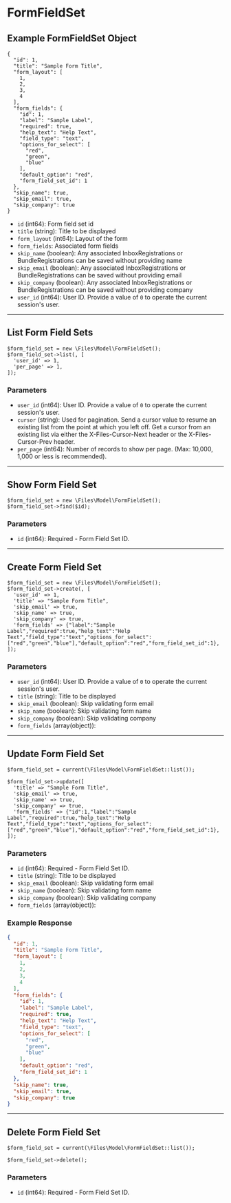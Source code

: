 # FormFieldSet

## Example FormFieldSet Object

```
{
  "id": 1,
  "title": "Sample Form Title",
  "form_layout": [
    1,
    2,
    3,
    4
  ],
  "form_fields": {
    "id": 1,
    "label": "Sample Label",
    "required": true,
    "help_text": "Help Text",
    "field_type": "text",
    "options_for_select": [
      "red",
      "green",
      "blue"
    ],
    "default_option": "red",
    "form_field_set_id": 1
  },
  "skip_name": true,
  "skip_email": true,
  "skip_company": true
}
```

* `id` (int64): Form field set id
* `title` (string): Title to be displayed
* `form_layout` (int64): Layout of the form
* `form_fields`: Associated form fields
* `skip_name` (boolean): Any associated InboxRegistrations or BundleRegistrations can be saved without providing name
* `skip_email` (boolean): Any associated InboxRegistrations or BundleRegistrations can be saved without providing email
* `skip_company` (boolean): Any associated InboxRegistrations or BundleRegistrations can be saved without providing company
* `user_id` (int64): User ID.  Provide a value of `0` to operate the current session's user.

---

## List Form Field Sets

```
$form_field_set = new \Files\Model\FormFieldSet();
$form_field_set->list(, [
  'user_id' => 1,
  'per_page' => 1,
]);
```


### Parameters

* `user_id` (int64): User ID.  Provide a value of `0` to operate the current session's user.
* `cursor` (string): Used for pagination.  Send a cursor value to resume an existing list from the point at which you left off.  Get a cursor from an existing list via either the X-Files-Cursor-Next header or the X-Files-Cursor-Prev header.
* `per_page` (int64): Number of records to show per page.  (Max: 10,000, 1,000 or less is recommended).

---

## Show Form Field Set

```
$form_field_set = new \Files\Model\FormFieldSet();
$form_field_set->find($id);
```


### Parameters

* `id` (int64): Required - Form Field Set ID.

---

## Create Form Field Set

```
$form_field_set = new \Files\Model\FormFieldSet();
$form_field_set->create(, [
  'user_id' => 1,
  'title' => "Sample Form Title",
  'skip_email' => true,
  'skip_name' => true,
  'skip_company' => true,
  'form_fields' => {"label":"Sample Label","required":true,"help_text":"Help Text","field_type":"text","options_for_select":["red","green","blue"],"default_option":"red","form_field_set_id":1},
]);
```


### Parameters

* `user_id` (int64): User ID.  Provide a value of `0` to operate the current session's user.
* `title` (string): Title to be displayed
* `skip_email` (boolean): Skip validating form email
* `skip_name` (boolean): Skip validating form name
* `skip_company` (boolean): Skip validating company
* `form_fields` (array(object)): 

---

## Update Form Field Set

```
$form_field_set = current(\Files\Model\FormFieldSet::list());

$form_field_set->update([
  'title' => "Sample Form Title",
  'skip_email' => true,
  'skip_name' => true,
  'skip_company' => true,
  'form_fields' => {"id":1,"label":"Sample Label","required":true,"help_text":"Help Text","field_type":"text","options_for_select":["red","green","blue"],"default_option":"red","form_field_set_id":1},
]);
```

### Parameters

* `id` (int64): Required - Form Field Set ID.
* `title` (string): Title to be displayed
* `skip_email` (boolean): Skip validating form email
* `skip_name` (boolean): Skip validating form name
* `skip_company` (boolean): Skip validating company
* `form_fields` (array(object)): 

### Example Response

```json
{
  "id": 1,
  "title": "Sample Form Title",
  "form_layout": [
    1,
    2,
    3,
    4
  ],
  "form_fields": {
    "id": 1,
    "label": "Sample Label",
    "required": true,
    "help_text": "Help Text",
    "field_type": "text",
    "options_for_select": [
      "red",
      "green",
      "blue"
    ],
    "default_option": "red",
    "form_field_set_id": 1
  },
  "skip_name": true,
  "skip_email": true,
  "skip_company": true
}
```

---

## Delete Form Field Set

```
$form_field_set = current(\Files\Model\FormFieldSet::list());

$form_field_set->delete();
```

### Parameters

* `id` (int64): Required - Form Field Set ID.

